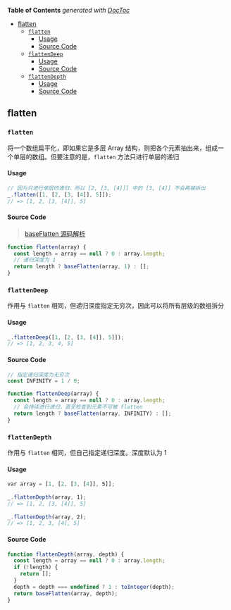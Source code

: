 <!-- START doctoc generated TOC please keep comment here to allow auto update -->
<!-- DON'T EDIT THIS SECTION, INSTEAD RE-RUN doctoc TO UPDATE -->
**Table of Contents**  *generated with [DocToc](https://github.com/thlorenz/doctoc)*

- [flatten](#flatten)
  - [`flatten`](#flatten)
    - [Usage](#usage)
    - [Source Code](#source-code)
  - [`flattenDeep`](#flattendeep)
    - [Usage](#usage-1)
    - [Source Code](#source-code-1)
  - [`flattenDepth`](#flattendepth)
    - [Usage](#usage-2)
    - [Source Code](#source-code-2)

<!-- END doctoc generated TOC please keep comment here to allow auto update -->

## flatten

### `flatten`

将一个数组扁平化，即如果它是多层 Array 结构，则把各个元素抽出来，组成一个单层的数组。但要注意的是，`flatten` 方法只进行单层的递归

#### Usage

```javascript
// 因为只进行单层的递归，所以 [2, [3, [4]]] 中的 [3, [4]] 不会再被拆出
_.flatten([1, [2, [3, [4]], 5]]);
// => [1, 2, [3, [4]], 5]
```

#### Source Code

> [baseFlatten 源码解析](./others.md#concat)

```javascript
function flatten(array) {
  const length = array == null ? 0 : array.length;
  // 递归深度为 1
  return length ? baseFlatten(array, 1) : [];
}
```

### `flattenDeep`

作用与 `flatten` 相同，但递归深度指定无穷次，因此可以将所有层级的数组拆分

#### Usage

```javascript
_.flattenDeep([1, [2, [3, [4]], 5]]);
// => [1, 2, 3, 4, 5]
```

#### Source Code

```javascript
// 指定递归深度为无穷次
const INFINITY = 1 / 0;

function flattenDeep(array) {
  const length = array == null ? 0 : array.length;
  // 会持续进行递归，直至检查到元素不可被 flatten
  return length ? baseFlatten(array, INFINITY) : [];
}
```

### `flattenDepth`

作用与 `flatten` 相同，但自己指定递归深度。深度默认为 1

#### Usage

```javascript
var array = [1, [2, [3, [4]], 5]];
 
_.flattenDepth(array, 1);
// => [1, 2, [3, [4]], 5]
 
_.flattenDepth(array, 2);
// => [1, 2, 3, [4], 5]
```

#### Source Code

```javascript
function flattenDepth(array, depth) {
  const length = array == null ? 0 : array.length;
  if (!length) {
    return [];
  }
  depth = depth === undefined ? 1 : toInteger(depth);
  return baseFlatten(array, depth);
}
```